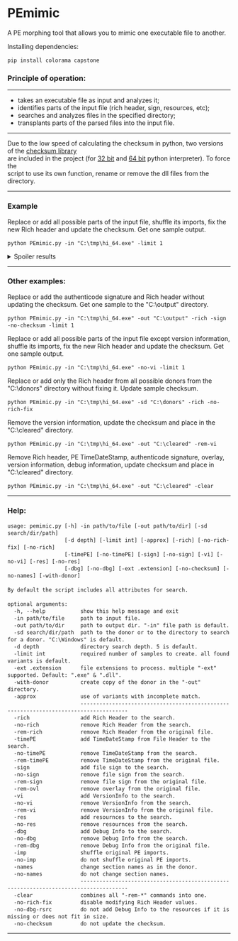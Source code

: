 # PEmimic
A PE morphing tool that allows you to mimic one executable file to another.
  
  
Installing dependencies:
```
pip install colorama capstone
```
  
  
### Principle of operation:
---

* takes an executable file as input and analyzes it;
* identifies parts of the input file (rich header, sign, resources, etc);
* searches and analyzes files in the specified directory;
* transplants parts of the parsed files into the input file.

---

Due to the low speed of calculating the checksum in python, two versions of the [checksum library](https://github.com/xoreaxecx/ChecksumDll)  
are included in the project (for [32 bit](https://github.com/xoreaxecx/PEmimic/blob/main/checksum32.dll) and [64 bit](https://github.com/xoreaxecx/PEmimic/blob/main/checksum64.dll) python interpreter). To force the  
script to use its own function, rename or remove the dll files from the directory.  

---

### Example  
Replace or add all possible parts of the input file, shuffle its imports, fix the new Rich header and update the checksum. Get one sample output.  
```
python PEmimic.py -in "C:\tmp\hi_64.exe" -limit 1
```  
<details>
  <summary>Spoiler results</summary>

  Total before:  
  ![sample before](https://github.com/xoreaxecx/PEmimic/blob/main/examples/pic_work_before.jpg)  
  
  Total after:  
  ![sample after](https://github.com/xoreaxecx/PEmimic/blob/main/examples/pic_work_after.jpg)  
  
  ---
  
  Rich before:  
  ![rich_before](https://github.com/xoreaxecx/PEmimic/blob/main/examples/pic_rich_before.jpg)  
  
  Rich after:  
  ![rich_after](https://github.com/xoreaxecx/PEmimic/blob/main/examples/pic_rich_after.jpg)  
  
  ---
  
  Sign before:  
  ![sign_before](https://github.com/xoreaxecx/PEmimic/blob/main/examples/pic_sign_before.jpg)  
  
  Sign after:  
  ![sign_after](https://github.com/xoreaxecx/PEmimic/blob/main/examples/pic_sign_after.jpg)  
  
  ---
  
  VersionInfo before:  
  ![vi_before](https://github.com/xoreaxecx/PEmimic/blob/main/examples/pic_vi_before.jpg)  
  
  VersionInfo after:  
  ![vi_after](https://github.com/xoreaxecx/PEmimic/blob/main/examples/pic_vi_after.jpg)  
  
  ---
  
  Resources before:  
  ![res_before](https://github.com/xoreaxecx/PEmimic/blob/main/examples/pic_res_before.jpg)  
  
  Resources after:  
  ![res_after](https://github.com/xoreaxecx/PEmimic/blob/main/examples/pic_res_after.jpg)  
  
  ---
  
  DebugInfo before:  
  ![dbg_before](https://github.com/xoreaxecx/PEmimic/blob/main/examples/pic_dbg_before.jpg)  
  
  DebugInfo after:  
  ![dbg_after](https://github.com/xoreaxecx/PEmimic/blob/main/examples/pic_dbg_after.jpg)  
  
  ---
  
  Imports before:  
  ![imp_before](https://github.com/xoreaxecx/PEmimic/blob/main/examples/pic_imp_before.jpg)  
  
  Imports after:  
  ![imp_after](https://github.com/xoreaxecx/PEmimic/blob/main/examples/pic_imp_after.jpg)  
  
</details>  

---

### Other examples:  
  
Replace or add the authenticode signature and Rich header without updating the checksum. Get one sample to the "C:\output" directory.  
```
python PEmimic.py -in "C:\tmp\hi_64.exe" -out "C:\output" -rich -sign -no-checksum -limit 1  
```
Replace or add all possible parts of the input file except version information, shuffle its imports, fix the new Rich header and update the checksum. Get one sample output.  
```
python PEmimic.py -in "C:\tmp\hi_64.exe" -no-vi -limit 1  
```
Replace or add only the Rich header from all possible donors from the "C:\donors" directory without fixing it. Update sample checksum.  
```
python PEmimic.py -in "C:\tmp\hi_64.exe" -sd "C:\donors" -rich -no-rich-fix  
```
Remove the version information, update the checksum and place in the "C:\cleared" directory.  
```
python PEmimic.py -in "C:\tmp\hi_64.exe" -out "C:\cleared" -rem-vi  
```
Remove Rich header, PE TimeDateStamp, authenticode signature, overlay, version information, debug information, update checksum and place in "C:\cleared" directory.  
```
python PEmimic.py -in "C:\tmp\hi_64.exe" -out "C:\cleared" -clear  
```

---

### Help:
```
usage: pemimic.py [-h] -in path/to/file [-out path/to/dir] [-sd search/dir/path] 
                  [-d depth] [-limit int] [-approx] [-rich] [-no-rich-fix] [-no-rich] 
                  [-timePE] [-no-timePE] [-sign] [-no-sign] [-vi] [-no-vi] [-res] [-no-res] 
                  [-dbg] [-no-dbg] [-ext .extension] [-no-checksum] [-no-names] [-with-donor]

By default the script includes all attributes for search.

optional arguments:
  -h, --help           show this help message and exit
  -in path/to/file     path to input file.
  -out path/to/dir     path to output dir. "-in" file path is default.
  -sd search/dir/path  path to the donor or to the directory to search for a donor. "C:\Windows" is default.
  -d depth             directory search depth. 5 is default.
  -limit int           required number of samples to create. all found variants is default.
  -ext .extension      file extensions to process. multiple "-ext" supported. Default: ".exe" & ".dll".
  -with-donor          create copy of the donor in the "-out" directory.
  -approx              use of variants with incomplete match.
                       -------------------------------------------------------------------------------------
  -rich                add Rich Header to the search.
  -no-rich             remove Rich Header from the search.
  -rem-rich            remove Rich Header from the original file.
  -timePE              add TimeDateStamp from File Header to the search.
  -no-timePE           remove TimeDateStamp from the search.
  -rem-timePE          remove TimeDateStamp from the original file.
  -sign                add file sign to the search.
  -no-sign             remove file sign from the search.
  -rem-sign            remove file sign from the original file.
  -rem-ovl             remove overlay from the original file.
  -vi                  add VersionInfo to the search.
  -no-vi               remove VersionInfo from the search.
  -rem-vi              remove VersionInfo from the original file.
  -res                 add resournces to the search.
  -no-res              remove resournces from the search.
  -dbg                 add Debug Info to the search.
  -no-dbg              remove Debug Info from the search.
  -rem-dbg             remove Debug Info from the original file.
  -imp                 shuffle original PE imports.
  -no-imp              do not shuffle original PE imports.
  -names               change section names as in the donor.
  -no-names            do not change section names.
                       -------------------------------------------------------------------------------------
  -clear               combines all "-rem-*" commands into one.
  -no-rich-fix         disable modifying Rich Header values.
  -no-dbg-rsrc         do not add Debug Info to the resources if it is missing or does not fit in size.
  -no-checksum         do not update the checksum.
```

---
